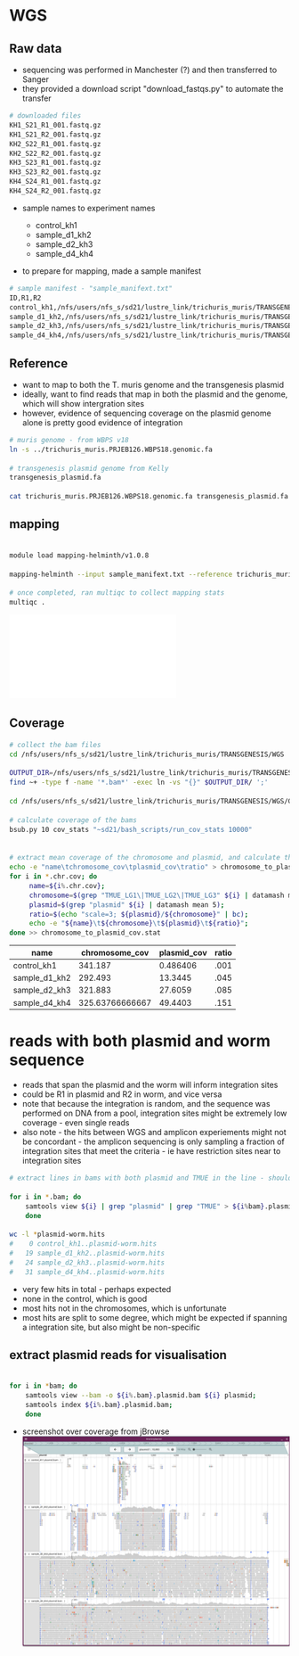 # WGS

## Raw data
- sequencing was performed in Manchester (?) and then transferred to Sanger
- they provided a download script "download_fastqs.py" to automate the transfer

```bash
# downloaded files
KH1_S21_R1_001.fastq.gz
KH1_S21_R2_001.fastq.gz
KH2_S22_R1_001.fastq.gz
KH2_S22_R2_001.fastq.gz
KH3_S23_R1_001.fastq.gz
KH3_S23_R2_001.fastq.gz
KH4_S24_R1_001.fastq.gz
KH4_S24_R2_001.fastq.gz

```
- sample names to experiment names 
    - control_kh1
    - sample_d1_kh2
    - sample_d2_kh3
    - sample_d4_kh4

- to prepare for mapping, made a sample manifest

```bash
# sample manifest - "sample_manifext.txt"
ID,R1,R2
control_kh1,/nfs/users/nfs_s/sd21/lustre_link/trichuris_muris/TRANSGENESIS/WGS/KH1_S21_R1_001.fastq.gz,/nfs/users/nfs_s/sd21/lustre_link/trichuris_muris/TRANSGENESIS/WGS/KH1_S21_R2_001.fastq.gz
sample_d1_kh2,/nfs/users/nfs_s/sd21/lustre_link/trichuris_muris/TRANSGENESIS/WGS/KH2_S22_R1_001.fastq.gz,/nfs/users/nfs_s/sd21/lustre_link/trichuris_muris/TRANSGENESIS/WGS/KH2_S22_R2_001.fastq.gz
sample_d2_kh3,/nfs/users/nfs_s/sd21/lustre_link/trichuris_muris/TRANSGENESIS/WGS/KH3_S23_R1_001.fastq.gz,/nfs/users/nfs_s/sd21/lustre_link/trichuris_muris/TRANSGENESIS/WGS/KH3_S23_R2_001.fastq.gz
sample_d4_kh4,/nfs/users/nfs_s/sd21/lustre_link/trichuris_muris/TRANSGENESIS/WGS/KH4_S24_R1_001.fastq.gz,/nfs/users/nfs_s/sd21/lustre_link/trichuris_muris/TRANSGENESIS/WGS/KH4_S24_R2_001.fastq.gz


```


## Reference
- want to map to both the T. muris genome and the transgenesis plasmid
- ideally, want to find reads that map in both the plasmid and the genome, which will show intergration sites
- however, evidence of sequencing coverage on the plasmid genome alone is pretty good evidence of integration

```bash
# muris genome - from WBPS v18
ln -s ../trichuris_muris.PRJEB126.WBPS18.genomic.fa

# transgenesis plasmid genome from Kelly
transgenesis_plasmid.fa

cat trichuris_muris.PRJEB126.WBPS18.genomic.fa transgenesis_plasmid.fa > tm_genome_plus_plasmid.fa

```

## mapping 
```bash

module load mapping-helminth/v1.0.8

mapping-helminth --input sample_manifext.txt --reference trichuris_muris.PRJEB126.WBPS18.genomic.fa --outdir tmuris_transgenesis_wgs_mapping

# once completed, ran multiqc to collect mapping stats
multiqc .
```
![](../04_analysis/tmuris_transgenesis_multiqc_report.html)


## Coverage
```bash
# collect the bam files
cd /nfs/users/nfs_s/sd21/lustre_link/trichuris_muris/TRANSGENESIS/WGS

OUTPUT_DIR=/nfs/users/nfs_s/sd21/lustre_link/trichuris_muris/TRANSGENESIS/WGS/COVERAGE
find ~+ -type f -name '*.bam*' -exec ln -vs "{}" $OUTPUT_DIR/ ';'

cd /nfs/users/nfs_s/sd21/lustre_link/trichuris_muris/TRANSGENESIS/WGS/COVERAGE

# calculate coverage of the bams
bsub.py 10 cov_stats "~sd21/bash_scripts/run_cov_stats 10000"


# extract mean coverage of the chromosome and plasmid, and calculate the ratio of the two
echo -e "name\tchromosome_cov\tplasmid_cov\tratio" > chromosome_to_plasmid_cov.stat
for i in *.chr.cov; do
     name=${i%.chr.cov};
     chromosome=$(grep "TMUE_LG1\|TMUE_LG2\|TMUE_LG3" ${i} | datamash mean 5 );
     plasmid=$(grep "plasmid" ${i} | datamash mean 5);
     ratio=$(echo "scale=3; ${plasmid}/${chromosome}" | bc);
     echo -e "${name}\t${chromosome}\t${plasmid}\t${ratio}";
done >> chromosome_to_plasmid_cov.stat

```
| name          | chromosome_cov  | plasmid_cov | ratio |
|---------------|-----------------|-------------|-------|
| control_kh1   | 341.187         | 0.486406    | .001  |
| sample_d1_kh2 | 292.493         | 13.3445     | .045  |
| sample_d2_kh3 | 321.883         | 27.6059     | .085  |
| sample_d4_kh4 | 325.63766666667 | 49.4403     | .151  |


# reads with both plasmid and worm sequence
- reads that span the plasmid and the worm will inform integration sites
- could be R1 in plasmid and R2 in worm, and vice versa 
- note that because the integration is random, and the sequence was performed on DNA from a pool, integration sites might be extremely low coverage - even single reads
- also note - the hits between WGS and amplicon experiements might not be concordant - the amplicon sequencing is only sampling a fraction of integration sites that meet the criteria - ie have restriction sites near to integration sites

```bash
# extract lines in bams with both plasmid and TMUE in the line - should pick up paired reads, one in the worm and one in plasmid

for i in *.bam; do
    samtools view ${i} | grep "plasmid" | grep "TMUE" > ${i%bam}.plasmid-worm.hits;     
    done

wc -l *plasmid-worm.hits
#    0 control_kh1..plasmid-worm.hits
#   19 sample_d1_kh2..plasmid-worm.hits
#   24 sample_d2_kh3..plasmid-worm.hits
#   31 sample_d4_kh4..plasmid-worm.hits
```
- very few hits in total - perhaps expected
- none in the control, which is good
- most hits not in the chromosomes, which is unfortunate
- most hits are split to some degree, which might be expected if spanning a integration site, but also might be non-specific


## extract plasmid reads for visualisation
```bash

for i in *bam; do 
    samtools view --bam -o ${i%.bam}.plasmid.bam ${i} plasmid;
    samtools index ${i%.bam}.plasmid.bam;
    done

```
- screenshot over coverage from jBrowse
![](../04_analysis/tmuris_transgenesis_wgs_plasmid-coverage.png)
